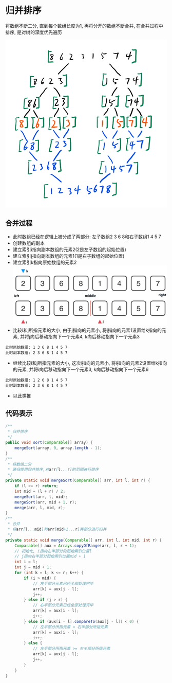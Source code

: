 # 归并排序

将数组不断二分, 直到每个数组长度为1,
再将分开的数组不断合并, 在合并过程中排序, 是对树的深度优先遍历

![](img/mergeSort.png)

## 合并过程

* 此时数组已经在逻辑上被分成了两部分: 左子数组2 3 6 8和右子数组1 4 5 7
* 创建数组的副本
* 建立索引i指向副本数组的元素2(2是左子数组的起始位置)
* 建立索引j指向副本数组的元素1(1是右子数组的起始位置)
* 建立索引k指向原始数组的元素2
![](img/mergeSort02.PNG)
* 比较i和j所指元素的大小, 由于j指向的元素小, 将j指向的元素1设置给k指向的元素, 并将j向后移动指向下一个元素4, k向后移动指向下一个元素3
```
此时原始数组: 1 3 6 8 1 4 5 7
此时副本数组: 2 3 6 8 1 4 5 7
```
* 继续比较i和j所指元素的大小, 这次i指向的元素小, 将i指向的元素2设置给k指向的元素, 并将i向后移动指向下一个元素3, k向后移动指向下一个元素6
```
此时原始数组: 1 2 6 8 1 4 5 7
此时副本数组: 2 3 6 8 1 4 5 7
```
* 以此类推

## 代码表示

```java
/**
 * 归并排序
 */
public void sort(Comparable[] array) {
    mergeSort(array, 0, array.length - 1);
}
/**
 * 将数组二分
 * 递归使用归并排序,对arr[l...r]的范围进行排序
 */
private static void mergeSort(Comparable[] arr, int l, int r) {
    if (l >= r) return;
    int mid = (l + r) / 2;
    mergeSort(arr, l, mid);
    mergeSort(arr, mid + 1, r);
    merge(arr, l, mid, r);
}
/**
 * 合并
 * 将arr[l...mid]和arr[mid+1...r]两部分进行归并
 */
private static void merge(Comparable[] arr, int l, int mid, int r) {
    Comparable[] aux = Arrays.copyOfRange(arr, l, r + 1);
    // 初始化, i指向左半部分的起始索引位置l
    // j指向右半部分起始索引位置mid + 1
    int i = l;
    int j = mid + 1;
    for (int k = l; k <= r; k++) {
        if (i > mid) {
            // 左半部分元素已经全部处理完毕
            arr[k] = aux[j - l];
            j++;
        } else if (j > r) {
            // 右半部分元素已经全部处理完毕
            arr[k] = aux[i - l];
            i++;
        } else if (aux[i - l].compareTo(aux[j - l]) < 0) {
            // 左半部分所指元素 < 右半部分所指元素
            arr[k] = aux[i - l];
            i++;
        } else {
            // 左半部分所指元素 >= 右半部分所指元素
            arr[k] = aux[j - l];
            j++;
        }
    }
}
```
